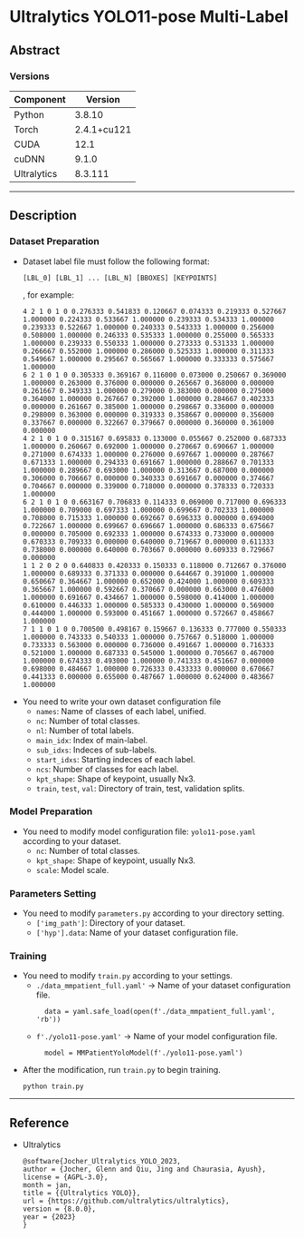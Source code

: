 # Ultralytics YOLO11-pose Multi-Label


## Abstract
### Versions
| Component | Version     |
|-----------|-------------|
| Python    | 3.8.10      |
| Torch     | 2.4.1+cu121 |
| CUDA      | 12.1        |
| cuDNN     | 9.1.0       |
|Ultralytics|8.3.111|

<hr/>

## Description

### Dataset Preparation
- Dataset label file must follow the following format:
    ```
  [LBL_0] [LBL_1] ... [LBL_N] [BBOXES] [KEYPOINTS]
    ```
  , for example:
    ```
  4 2 1 0 1 0 0.276333 0.541833 0.120667 0.074333 0.219333 0.527667 1.000000 0.224333 0.533667 1.000000 0.239333 0.534333 1.000000 0.239333 0.522667 1.000000 0.240333 0.543333 1.000000 0.256000 0.508000 1.000000 0.246333 0.535333 1.000000 0.255000 0.565333 1.000000 0.239333 0.550333 1.000000 0.273333 0.531333 1.000000 0.266667 0.552000 1.000000 0.286000 0.525333 1.000000 0.311333 0.549667 1.000000 0.295667 0.565667 1.000000 0.333333 0.575667 1.000000
  6 2 1 0 1 0 0.305333 0.369167 0.116000 0.073000 0.250667 0.369000 1.000000 0.263000 0.376000 0.000000 0.265667 0.368000 0.000000 0.261667 0.349333 1.000000 0.279000 0.383000 0.000000 0.275000 0.364000 1.000000 0.267667 0.392000 1.000000 0.284667 0.402333 0.000000 0.261667 0.385000 1.000000 0.298667 0.336000 0.000000 0.298000 0.363000 0.000000 0.319333 0.358667 0.000000 0.356000 0.337667 0.000000 0.322667 0.379667 0.000000 0.360000 0.361000 0.000000
  4 2 1 0 1 0 0.315167 0.695833 0.133000 0.055667 0.252000 0.687333 1.000000 0.260667 0.692000 1.000000 0.270667 0.690667 1.000000 0.271000 0.674333 1.000000 0.276000 0.697667 1.000000 0.287667 0.671333 1.000000 0.294333 0.691667 1.000000 0.288667 0.701333 1.000000 0.289667 0.693000 1.000000 0.313667 0.687000 0.000000 0.306000 0.706667 0.000000 0.340333 0.691667 0.000000 0.374667 0.704667 0.000000 0.339000 0.718000 0.000000 0.378333 0.720333 1.000000
  6 2 1 0 1 0 0.663167 0.706833 0.114333 0.069000 0.717000 0.696333 1.000000 0.709000 0.697333 1.000000 0.699667 0.702333 1.000000 0.708000 0.715333 1.000000 0.692667 0.696333 0.000000 0.694000 0.722667 1.000000 0.699667 0.696667 1.000000 0.686333 0.675667 0.000000 0.705000 0.692333 1.000000 0.674333 0.733000 0.000000 0.670333 0.709333 0.000000 0.640000 0.719667 0.000000 0.611333 0.738000 0.000000 0.640000 0.703667 0.000000 0.609333 0.729667 0.000000
  1 1 2 0 2 0 0.640833 0.420333 0.150333 0.118000 0.712667 0.376000 1.000000 0.689333 0.371333 0.000000 0.644667 0.391000 1.000000 0.650667 0.364667 1.000000 0.652000 0.424000 1.000000 0.609333 0.365667 1.000000 0.592667 0.370667 0.000000 0.663000 0.476000 1.000000 0.691667 0.434667 1.000000 0.598000 0.414000 1.000000 0.610000 0.446333 1.000000 0.585333 0.430000 1.000000 0.569000 0.444000 1.000000 0.593000 0.451667 1.000000 0.572667 0.458667 1.000000
  7 1 1 0 1 0 0.700500 0.498167 0.159667 0.136333 0.777000 0.550333 1.000000 0.743333 0.540333 1.000000 0.757667 0.518000 1.000000 0.733333 0.563000 0.000000 0.736000 0.491667 1.000000 0.716333 0.521000 1.000000 0.687333 0.545000 1.000000 0.705667 0.467000 1.000000 0.674333 0.493000 1.000000 0.741333 0.451667 0.000000 0.698000 0.484667 1.000000 0.726333 0.433333 0.000000 0.670667 0.441333 0.000000 0.655000 0.487667 1.000000 0.624000 0.483667 1.000000
    ```
- You need to write your own dataset configuration file 
  - ```names```: Name of classes of each label, unified.
  - ```nc```: Number of total classes.
  - ```nl```: Number of total labels.
  - ```main_idx```: Index of main-label.
  - ```sub_idxs```: Indeces of sub-labels.
  - ```start_idxs```: Starting indeces of each label.
  - ```ncs```: Number of classes for each label.
  - ```kpt_shape```: Shape of keypoint, usually Nx3.
  - ```train```, ```test```, ```val```: Directory of train, test, validation splits.

### Model Preparation
- You need to modify model configuration file: ```yolo11-pose.yaml``` according to your dataset.
  - ```nc```: Number of total classes.
  - ```kpt_shape```: Shape of keypoint, usually Nx3.
  - ```scale```: Model scale.

### Parameters Setting
- You need to modify ```parameters.py``` according to your directory setting.
  - ```['img_path']```: Directory of your dataset.
  - ```['hyp'].data```: Name of your dataset configuration file.

### Training
- You need to modify ```train.py``` according to your settings.
  - ```./data_mmpatient_full.yaml'``` -> Name of your dataset configuration file.
    ```
      data = yaml.safe_load(open(f'./data_mmpatient_full.yaml', 'rb'))
    ```
  - ```f'./yolo11-pose.yaml'``` -> Name of your model configuration file.
    ```
      model = MMPatientYoloModel(f'./yolo11-pose.yaml')
    ```
- After the modification, run ```train.py``` to begin training.
  ```
  python train.py
  ```

<hr/>

## Reference

- Ultralytics
  ```
  @software{Jocher_Ultralytics_YOLO_2023,
  author = {Jocher, Glenn and Qiu, Jing and Chaurasia, Ayush},
  license = {AGPL-3.0},
  month = jan,
  title = {{Ultralytics YOLO}},
  url = {https://github.com/ultralytics/ultralytics},
  version = {8.0.0},
  year = {2023}
  }
  ```